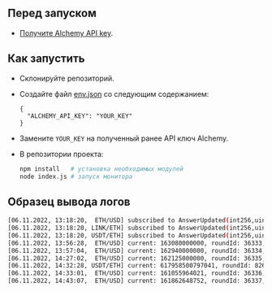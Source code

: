 ## Перед запуском
- [Получите Alchemy API key](https://docs.alchemy.com/docs/alchemy-quickstart-guide#1key-create-an-alchemy-key).
## Как запустить
- Склонируйте репозиторий. 
- Создайте файл [env.json](env.json) со следующим содержанием:

      {
        "ALCHEMY_API_KEY": "YOUR_KEY"
      }
      
- Замените `YOUR_KEY` на полученный ранее API ключ Alchemy.
- В репозитории проекта:
    ```bash
    npm install   # установка необходимых модулей
    node index.js # запуск монитора
    ```
## Образец вывода логов
```bash
[06.11.2022, 13:18:20,  ETH/USD] subscribed to AnswerUpdated(int256,uint256,uint256) event emitted by 0x37bC7498f4FF12C19678ee8fE19d713b87F6a9e6 aggregator
[06.11.2022, 13:18:20, LINK/ETH] subscribed to AnswerUpdated(int256,uint256,uint256) event emitted by 0xbba12740DE905707251525477bAD74985DeC46D2 aggregator
[06.11.2022, 13:18:20, USDT/ETH] subscribed to AnswerUpdated(int256,uint256,uint256) event emitted by 0x7De0d6fce0C128395C488cb4Df667cdbfb35d7DE aggregator
[06.11.2022, 13:56:28,  ETH/USD] current: 163080000000, roundId: 36333, updatedAt: 1667732183
[06.11.2022, 13:57:04,  ETH/USD] current: 162940000000, roundId: 36334, updatedAt: 1667732219
[06.11.2022, 14:27:02,  ETH/USD] current: 162125000000, roundId: 36335, updatedAt: 1667734019
[06.11.2022, 14:32:28, USDT/ETH] current: 617958500797041, roundId: 8260, updatedAt: 1667734343
[06.11.2022, 14:33:01,  ETH/USD] current: 161055964021, roundId: 36336, updatedAt: 1667734379
[06.11.2022, 14:43:07,  ETH/USD] current: 161862648752, roundId: 36337, updatedAt: 1667734979
```